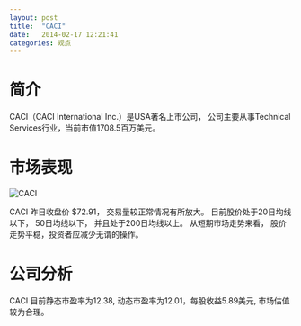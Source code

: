 ```yaml
---
layout: post
title:  "CACI"
date:   2014-02-17 12:21:41
categories: 观点
---
```


# 简介
CACI（CACI International Inc.）是USA著名上市公司，
公司主要从事Technical Services行业，当前市值1708.5百万美元。

# 市场表现

![CACI](http://finviz.com/chart.ashx?t=CACI&ty=c&ta=1&p=d&s=l)

CACI 昨日收盘价 $72.91，
交易量较正常情况有所放大。
目前股价处于20日均线以下，
50日均线以下，
并且处于200日均线以上。
从短期市场走势来看，
股价走势平稳，投资者应减少无谓的操作。

# 公司分析
CACI 目前静态市盈率为12.38, 动态市盈率为12.01，每股收益5.89美元,
市场估值较为合理。
